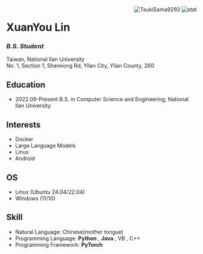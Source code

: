 <img align="right" src="https://github-readme-stats.vercel.app/api?username=TsukiSama9292&show_icons=true&theme=transparent&hide_title=true&hide_rank=true" alt="stat" />
<img align="right" src="https://komarev.com/ghpvc/?username=TsukiSama9292" alt="TsukiSama9292" />

# XuanYou Lin
### *B.S. Student*
Taiwan, National Ilan University  
No. 1, Section 1, Shennong Rd, Yilan City, Yilan County, 260
## Education
+ 2022.09-Present B.S. in Computer Science and Engineering, National Ilan University
## Interests
+ Docker
+ Large Language Models
+ Linux
+ Android
## OS
+ Linux (Ubuntu 24.04/22.04)
+ Windows (11/10)
## Skill
+ Natural Language: Chinese(mother tongue)
+ Programming Language: **Python** , **Java** , VB , C++
+ Programming Framework: **PyTorch**
